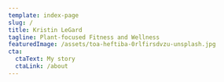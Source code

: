 ```yaml
---
template: index-page
slug: /
title: Kristin LeGard
tagline: Plant-focused Fitness and Wellness
featuredImage: /assets/toa-heftiba-0rlfirsdvzu-unsplash.jpg
cta:
  ctaText: My story
  ctaLink: /about
---
```



